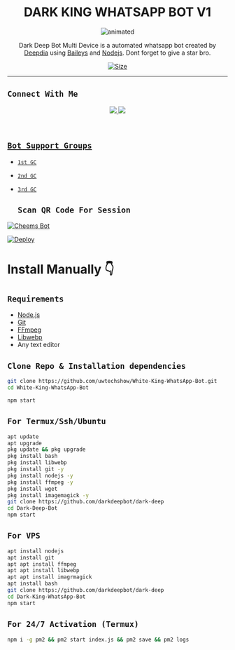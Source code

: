 <h1 align="center">DARK KING WHATSAPP BOT V1<br></h1>
<p align="center">
<img src="https://telegra.ph/file/78104dbfeb6f03b2ce3c7.jpg" alt="animated" width="auto" height="auto" />
</p>

<p align="center">
Dark Deep Bot Multi Device is a automated whatsapp bot created by <a href="https://github.com/kumarduttadeep" target="_blank">Deepdia</a> using <a href="https://github.com/adiwajshing/Baileys" target="_blank">Baileys</a> and <a href="https://github.com/nodejs" target="_blank">Nodejs</a>. Dont forget to give a star bro.
</p>

<p align="center">
<a href="https://youtu.be/vXBO1zJbGJ4"><img title="Size" src="https://img.shields.io/badge/Tutorial-Video-green"></a>
</p>

------
## ```Connect With Me```
<p align="center">
<a href="https://wa.me/+916291588399"><img src="https://img.shields.io/badge/Contact Udavin-25D366?style=for-the-badge&logo=whatsapp&logoColor=white" />
<a href="https://chat.whatsapp.com/"><img src="https://img.shields.io/badge/Join Official GC-25D366?style=for-the-badge&logo=whatsapp&logoColor=white" />
<script src="https://apis.google.com/js/platform.js"></script>

<div class="g-ytsubscribe" data-channelid="UC8agz4tGDexq1A9borHVVFw" data-layout="full" data-count="default"></div><br>
</p>

## ```Bot Support Groups```

- [`1st GC`](https://chat.whatsapp.com/Ivsw8fEw5lW0n0qKEDHfUX)
- [`2nd GC`](https://chat.whatsapp.com/Jub3moTE7jaBERo8DqWXC1)
- [`3rd GC`](https://chat.whatsapp.com/JrENEhRXHv4Lix1TxjsYDF)

  
  ## `Scan QR Code For Session`
[![Cheems Bot](https://repl.it/badge/github/quiec/whatsasena)](https://replit.com/@DGXeon/Cheems-Bot-Multi-Device-Qr-Code-Generator?output%20only=1&lite=1#index.js)


[![Deploy](https://www.herokucdn.com/deploy/button.svg)](https://heroku.com/deploy?template=https://github.com/darkdeepbot/dark-deep)

# Install Manually 👇
## `Requirements`
* [Node.js](https://nodejs.org/en/)
* [Git](https://git-scm.com/downloads)
* [FFmpeg](https://github.com/BtbN/FFmpeg-Builds/releases/download/autobuild-2020-12-08-13-03/ffmpeg-n4.3.1-26-gca55240b8c-win64-gpl-4.3.zip)
* [Libwebp](https://developers.google.com/speed/webp/download)
* Any text editor
## `Clone Repo & Installation dependencies`
```bash
git clone https://github.com/uwtechshow/White-King-WhatsApp-Bot.git
cd White-King-WhatsApp-Bot

npm start
```
## `For Termux/Ssh/Ubuntu`
```bash
apt update
apt upgrade
pkg update && pkg upgrade
pkg install bash
pkg install libwebp
pkg install git -y
pkg install nodejs -y 
pkg install ffmpeg -y 
pkg install wget
pkg install imagemagick -y
git clone https://github.com/darkdeepbot/dark-deep
cd Dark-Deep-Bot
npm start
```
## `For VPS`
```bash
apt install nodejs 
apt install git 
apt apt install ffmpeg 
apt apt install libwebp 
apt apt install imagrmagick
apt install bash
git clone https://github.com/darkdeepbot/dark-deep 
cd Dark-King-WhatsApp-Bot
npm start
```
## `For 24/7 Activation (Termux)`
```bash
npm i -g pm2 && pm2 start index.js && pm2 save && pm2 logs
```

